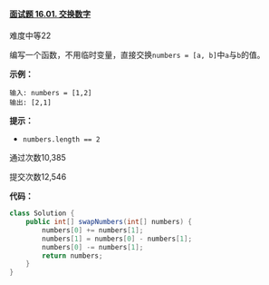 #### [面试题 16.01. 交换数字](https://leetcode-cn.com/problems/swap-numbers-lcci/)

难度中等22

编写一个函数，不用临时变量，直接交换`numbers = [a, b]`中`a`与`b`的值。

**示例：**

```
输入: numbers = [1,2]
输出: [2,1]
```

**提示：**

- `numbers.length == 2`

通过次数10,385

提交次数12,546



**代码：**

```java
class Solution {
    public int[] swapNumbers(int[] numbers) {
        numbers[0] += numbers[1];
        numbers[1] = numbers[0] - numbers[1];
        numbers[0] -= numbers[1];
        return numbers;
    }
}
```

